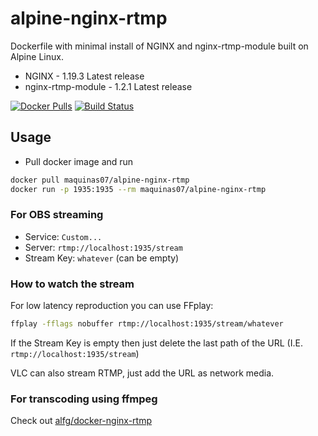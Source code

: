 # alpine-nginx-rtmp

Dockerfile with minimal install of NGINX and nginx-rtmp-module built on Alpine Linux.

* NGINX - 1.19.3 Latest release
* nginx-rtmp-module - 1.2.1 Latest release

[![Docker Pulls](https://img.shields.io/docker/pulls/maquinas07/alpine-nginx-rtmp.svg?logo=docker)](https://hub.docker.com/r/maquinas07/alpine-nginx-rtmp/)
[![Build Status](https://img.shields.io/docker/cloud/build/maquinas07/alpine-nginx-rtmp?logo=docker)](https://hub.docker.com/r/maquinas07/alpine-nginx-rtmp/)

## Usage
* Pull docker image and run
```bash
docker pull maquinas07/alpine-nginx-rtmp
docker run -p 1935:1935 --rm maquinas07/alpine-nginx-rtmp
```

### For OBS streaming
* Service: `Custom...`
* Server: `rtmp://localhost:1935/stream`
* Stream Key: `whatever` (can be empty)

### How to watch the stream 
For low latency reproduction you can use FFplay:
```bash
ffplay -fflags nobuffer rtmp://localhost:1935/stream/whatever
```

If the Stream Key is empty then just delete the last path of the URL (I.E. `rtmp://localhost:1935/stream`)

VLC can also stream RTMP, just add the URL as network media.

### For transcoding using ffmpeg

Check out [alfg/docker-nginx-rtmp](https://github.com/alfg/docker-nginx-rtmp)